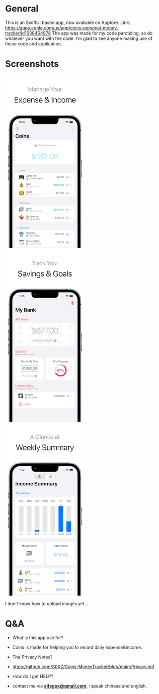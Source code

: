 # General
This is an SwiftUI based app, now avaliable on Apptore.
Link: https://apps.apple.com/us/app/coins-personal-money-tracker/id1638464878
The app was made for my code parcticing, so do whatever you want with the code.
I'm glad to see anyone making use of these code and application.

# Screenshots
![Screenshots1](https://raw.githubusercontent.com/S0XZ/Coins-MoneyTracker/main/MoneyTracker/Preview%20Content/Github%20Screenshots/O1.png)
![Screenshots2](https://raw.githubusercontent.com/S0XZ/Coins-MoneyTracker/main/MoneyTracker/Preview%20Content/Github%20Screenshots/O2.png)
![Screenshots3](https://raw.githubusercontent.com/S0XZ/Coins-MoneyTracker/main/MoneyTracker/Preview%20Content/Github%20Screenshots/O3.png)


I don't know how to upload images yet...

# Q&A
- What is this app use for?
- Coins is made for helping you to record daily expense&income.

- The Privacy Notes?
- https://github.com/S0XZ/Coins-MoneyTracker/blob/main/Privacy.md

- How do I get HELP?
- contact me via **alfsgox@gmail.com**, i speak chinese and english.


